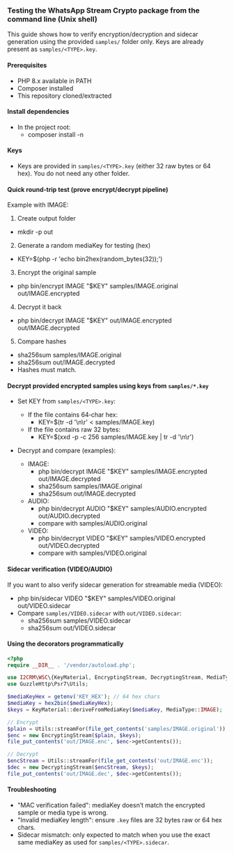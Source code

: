 ### Testing the WhatsApp Stream Crypto package from the command line (Unix shell)

This guide shows how to verify encryption/decryption and sidecar generation using the provided `samples/` folder only. Keys are already present as `samples/<TYPE>.key`.

#### Prerequisites

- PHP 8.x available in PATH
- Composer installed
- This repository cloned/extracted

#### Install dependencies

- In the project root:
  - composer install -n

#### Keys

- Keys are provided in `samples/<TYPE>.key` (either 32 raw bytes or 64 hex). You do not need any other folder.

#### Quick round‑trip test (prove encrypt/decrypt pipeline)

Example with IMAGE:

1) Create output folder
- mkdir -p out

2) Generate a random mediaKey for testing (hex)
- KEY=$(php -r 'echo bin2hex(random_bytes(32));')

3) Encrypt the original sample
- php bin/encrypt IMAGE "$KEY" samples/IMAGE.original out/IMAGE.encrypted

4) Decrypt it back
- php bin/decrypt IMAGE "$KEY" out/IMAGE.encrypted out/IMAGE.decrypted

5) Compare hashes
- sha256sum samples/IMAGE.original
- sha256sum out/IMAGE.decrypted
- Hashes must match.

#### Decrypt provided encrypted samples using keys from `samples/*.key`

- Set KEY from `samples/<TYPE>.key`:
  - If the file contains 64‑char hex:
    - KEY=$(tr -d '\n\r' < samples/IMAGE.key)
  - If the file contains raw 32 bytes:
    - KEY=$(xxd -p -c 256 samples/IMAGE.key | tr -d '\n\r')

- Decrypt and compare (examples):
  - IMAGE:
    - php bin/decrypt IMAGE "$KEY" samples/IMAGE.encrypted out/IMAGE.decrypted
    - sha256sum samples/IMAGE.original
    - sha256sum out/IMAGE.decrypted
  - AUDIO:
    - php bin/decrypt AUDIO "$KEY" samples/AUDIO.encrypted out/AUDIO.decrypted
    - compare with samples/AUDIO.original
  - VIDEO:
    - php bin/decrypt VIDEO "$KEY" samples/VIDEO.encrypted out/VIDEO.decrypted
    - compare with samples/VIDEO.original

#### Sidecar verification (VIDEO/AUDIO)

If you want to also verify sidecar generation for streamable media (VIDEO):

- php bin/sidecar VIDEO "$KEY" samples/VIDEO.original out/VIDEO.sidecar
- Compare `samples/VIDEO.sidecar` with `out/VIDEO.sidecar`:
  - sha256sum samples/VIDEO.sidecar
  - sha256sum out/VIDEO.sidecar

#### Using the decorators programmatically

```php
<?php
require __DIR__ . '/vendor/autoload.php';

use I2CRM\WSC\{KeyMaterial, EncryptingStream, DecryptingStream, MediaType};
use GuzzleHttp\Psr7\Utils;

$mediaKeyHex = getenv('KEY_HEX'); // 64 hex chars
$mediaKey = hex2bin($mediaKeyHex);
$keys = KeyMaterial::deriveFromMediaKey($mediaKey, MediaType::IMAGE);

// Encrypt
$plain = Utils::streamFor(file_get_contents('samples/IMAGE.original'));
$enc = new EncryptingStream($plain, $keys);
file_put_contents('out/IMAGE.enc', $enc->getContents());

// Decrypt
$encStream = Utils::streamFor(file_get_contents('out/IMAGE.enc'));
$dec = new DecryptingStream($encStream, $keys);
file_put_contents('out/IMAGE.dec', $dec->getContents());
```

#### Troubleshooting

- "MAC verification failed": mediaKey doesn’t match the encrypted sample or media type is wrong.
- "Invalid mediaKey length": ensure `.key` files are 32 bytes raw or 64 hex chars.
- Sidecar mismatch: only expected to match when you use the exact same mediaKey as used for `samples/<TYPE>.sidecar`.



